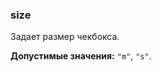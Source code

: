 ### size

Задает размер чекбокса.

<!-- props:start -->
**Допустимые значения:** `"m"`, `"s"`.
<!-- props:end -->
